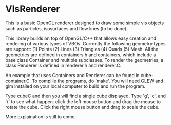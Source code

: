 # VIsRenderer
This is a basic OpenGL renderer designed to draw some simple vis objects such as particles, isosurfaces and flow lines (to be done). 

This library builds on top of OpenGL/C++ that allows easy creation and rendering of various types of VBOs. Currently the following geometry types are support: (1) Points 
(2) Lines (3) Triangles (4) Quads (5) Mesh. All the geometries are defined in containers.h and containers, which include a base class Container and multiple subclasses. 
To render the geometries, a class Renderer is defined in renderer.h and renderer.C. 

An example that uses Containers and Renderer can be found in cube-container.C. To complile the programs, do 'make'. 
You  will need GLEW and glm installed on your local computer to build and run the program. 

Type cubeC and then you will find a single cube displayed. Type 'g', 'c', and 'r' to see what happen. click the left mouse button and drag the mouse to rotate the 
cube.  Click the right mouse button and drag to scale the cube. 

More explaination is still to come. 
